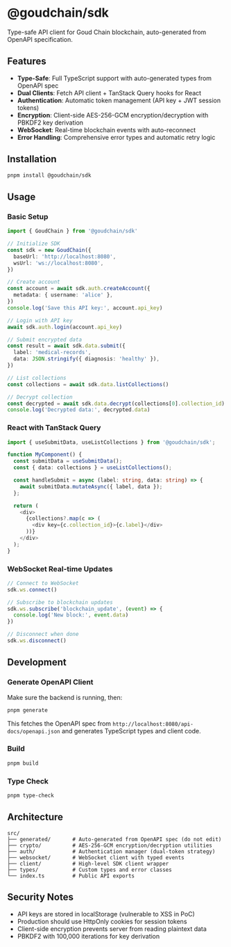 # @goudchain/sdk

Type-safe API client for Goud Chain blockchain, auto-generated from OpenAPI specification.

## Features

- **Type-Safe**: Full TypeScript support with auto-generated types from OpenAPI spec
- **Dual Clients**: Fetch API client + TanStack Query hooks for React
- **Authentication**: Automatic token management (API key + JWT session tokens)
- **Encryption**: Client-side AES-256-GCM encryption/decryption with PBKDF2 key derivation
- **WebSocket**: Real-time blockchain events with auto-reconnect
- **Error Handling**: Comprehensive error types and automatic retry logic

## Installation

```bash
pnpm install @goudchain/sdk
```

## Usage

### Basic Setup

```typescript
import { GoudChain } from '@goudchain/sdk'

// Initialize SDK
const sdk = new GoudChain({
  baseUrl: 'http://localhost:8080',
  wsUrl: 'ws://localhost:8080',
})

// Create account
const account = await sdk.auth.createAccount({
  metadata: { username: 'alice' },
})
console.log('Save this API key:', account.api_key)

// Login with API key
await sdk.auth.login(account.api_key)

// Submit encrypted data
const result = await sdk.data.submit({
  label: 'medical-records',
  data: JSON.stringify({ diagnosis: 'healthy' }),
})

// List collections
const collections = await sdk.data.listCollections()

// Decrypt collection
const decrypted = await sdk.data.decrypt(collections[0].collection_id)
console.log('Decrypted data:', decrypted.data)
```

### React with TanStack Query

```typescript
import { useSubmitData, useListCollections } from '@goudchain/sdk';

function MyComponent() {
  const submitData = useSubmitData();
  const { data: collections } = useListCollections();

  const handleSubmit = async (label: string, data: string) => {
    await submitData.mutateAsync({ label, data });
  };

  return (
    <div>
      {collections?.map(c => (
        <div key={c.collection_id}>{c.label}</div>
      ))}
    </div>
  );
}
```

### WebSocket Real-time Updates

```typescript
// Connect to WebSocket
sdk.ws.connect()

// Subscribe to blockchain updates
sdk.ws.subscribe('blockchain_update', (event) => {
  console.log('New block:', event.data)
})

// Disconnect when done
sdk.ws.disconnect()
```

## Development

### Generate OpenAPI Client

Make sure the backend is running, then:

```bash
pnpm generate
```

This fetches the OpenAPI spec from `http://localhost:8080/api-docs/openapi.json` and generates TypeScript types and client code.

### Build

```bash
pnpm build
```

### Type Check

```bash
pnpm type-check
```

## Architecture

```
src/
├── generated/       # Auto-generated from OpenAPI spec (do not edit)
├── crypto/          # AES-256-GCM encryption/decryption utilities
├── auth/            # Authentication manager (dual-token strategy)
├── websocket/       # WebSocket client with typed events
├── client/          # High-level SDK client wrapper
├── types/           # Custom types and error classes
└── index.ts         # Public API exports
```

## Security Notes

- API keys are stored in localStorage (vulnerable to XSS in PoC)
- Production should use HttpOnly cookies for session tokens
- Client-side encryption prevents server from reading plaintext data
- PBKDF2 with 100,000 iterations for key derivation
